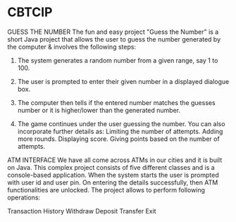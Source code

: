 # CBTCIP



GUESS THE NUMBER
The fun and easy project "Guess the Number" is a short Java project that allows the user to guess the number generated by the computer & involves the following steps:
1. The system generates a random number from a given range, say 1 to 100. 

2. The user is prompted to enter their given number in a displayed dialogue box.

3. The computer then tells if the entered number matches the guesses number or it is      higher/lower than the generated number.

4. The game continues under the user guessing the number. You can also incorporate further details as:
Limiting the number of attempts.
Adding more rounds.
Displaying score.
Giving points based on the number of attempts.




ATM INTERFACE
We have all come across ATMs in our cities and it is built on Java. This complex project consists of five different classes and is a console-based application. When the system starts the user is prompted with user id and user pin. On entering the details successfully, then ATM functionalities are unlocked. The project allows to perform following operations:

Transaction History
Withdraw
Deposit
Transfer
Exit
